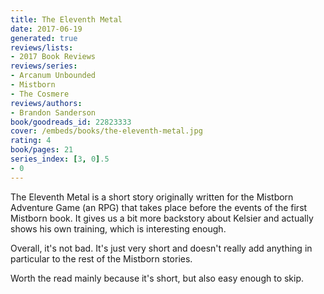```yaml
---
title: The Eleventh Metal
date: 2017-06-19
generated: true
reviews/lists:
- 2017 Book Reviews
reviews/series:
- Arcanum Unbounded
- Mistborn
- The Cosmere
reviews/authors:
- Brandon Sanderson
book/goodreads_id: 22823333
cover: /embeds/books/the-eleventh-metal.jpg
rating: 4
book/pages: 21
series_index: [3, 0].5
- 0
---
```

The Eleventh Metal is a short story originally written for the Mistborn Adventure Game (an RPG) that takes place before the events of the first Mistborn book. It gives us a bit more backstory about Kelsier and actually shows his own training, which is interesting enough.  

Overall, it's not bad. It's just very short and doesn't really add anything in particular to the rest of the Mistborn stories.  

<!--more-->

Worth the read mainly because it's short, but also easy enough to skip.